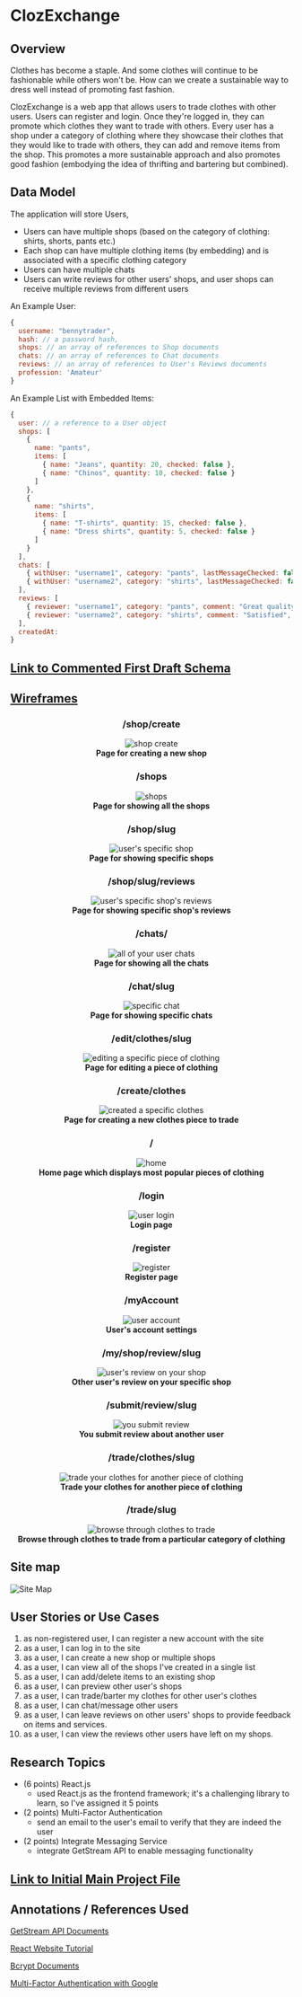 # ClozExchange 

## Overview

Clothes has become a staple. And some clothes will continue to be fashionable while others won't be. How can we create a sustainable way to dress well instead of promoting fast fashion. 

ClozExchange is a web app that allows users to trade clothes with other users. Users can register and login. Once they're logged in, they can promote which clothes they want to trade with others. Every user has a shop under a category of clothing where they showcase their clothes that they would like to trade with others, they can add and remove items from the shop. This promotes a more sustainable approach and also promotes good fashion (embodying the idea of thrifting and bartering but combined).

## Data Model

The application will store Users, 

* Users can have multiple shops (based on the category of clothing: shirts, shorts, pants etc.)
* Each shop can have multiple clothing items (by embedding) and is associated with a specific clothing category
* Users can have multiple chats
* Users can write reviews for other users' shops, and user shops can receive multiple reviews from different users

An Example User:

```javascript
{
  username: "bennytrader",
  hash: // a password hash,
  shops: // an array of references to Shop documents
  chats: // an array of references to Chat documents
  reviews: // an array of references to User's Reviews documents
  profession: 'Amateur'
}
```

An Example List with Embedded Items:

```javascript
{
  user: // a reference to a User object
  shops: [
    {
      name: "pants",
      items: [
        { name: "Jeans", quantity: 20, checked: false },
        { name: "Chinos", quantity: 10, checked: false }
      ]
    },
    {
      name: "shirts",
      items: [
        { name: "T-shirts", quantity: 15, checked: false },
        { name: "Dress shirts", quantity: 5, checked: false }
      ]
    }
  ],
  chats: [
    { withUser: "username1", category: "pants", lastMessageChecked: false },
    { withUser: "username2", category: "shirts", lastMessageChecked: false }
  ],
  reviews: [ 
    { reviewer: "username1", category: "pants", comment: "Great quality!", checked: false },
    { reviewer: "username2", category: "shirts", comment: "Satisfied", checked: false }
  ],
  createdAt:
}
``` 

## [Link to Commented First Draft Schema](src/db.mjs) 

## [Wireframes](https://www.figma.com/design/99dIYCjyoACnFUPb4f8RNp/Untitled?node-id=37-2&t=l5TFQG02U1OAv6QA-1)

<div align="center">

### /shop/create  
![shop create](documentation/create-new-shop.png)  
**Page for creating a new shop**

</div>

<div align="center">

### /shops  
![shops](documentation/my-shops.png)  
**Page for showing all the shops**

</div>

<div align="center">

### /shop/slug  
![user's specific shop](documentation/my-shop-slug.png)  
**Page for showing specific shops**

</div>

<div align="center">

### /shop/slug/reviews  
![user's specific shop's reviews](documentation/my-shop-reviews-slug.png)  
**Page for showing specific shop's reviews**

</div>

<div align="center">

### /chats/  
![all of your user chats](documentation/chats.png)  
**Page for showing all the chats**

</div>

<div align="center">

### /chat/slug  
![specific chat](documentation/chat-slug.png)  
**Page for showing specific chats**

</div>

<div align="center">

### /edit/clothes/slug  
![editing a specific piece of clothing](documentation/edit-clothes-slug.png)  
**Page for editing a piece of clothing**

</div>

<div align="center">

### /create/clothes  
![created a specific clothes](documentation/create-clothes.png)  
**Page for creating a new clothes piece to trade**

</div>

<div align="center">

### /  
![home](documentation/home.png)  
**Home page which displays most popular pieces of clothing**

</div>

<div align="center">

### /login  
![user login](documentation/login.png)  
**Login page**

</div>

<div align="center">

### /register  
![register](documentation/register.png)  
**Register page**

</div>

<div align="center">

### /myAccount  
![user account](documentation/my-account.png)  
**User's account settings**

</div>

<div align="center">

### /my/shop/review/slug  
![user's review on your shop](documentation/my-specific-review.png)  
**Other user's review on your specific shop**

</div>

<div align="center">

### /submit/review/slug  
![you submit review](documentation/submit-review-slug.png)  
**You submit review about another user**

</div>

<div align="center">

### /trade/clothes/slug  
![trade your clothes for another piece of clothing](documentation/trade-username-slug.png)  
**Trade your clothes for another piece of clothing**

</div>

<div align="center">

### /trade/slug  
![browse through clothes to trade](documentation/trade-slug-category.png)  
**Browse through clothes to trade from a particular category of clothing**

</div>

## Site map
![Site Map](documentation/site-map.png)

## User Stories or Use Cases

1. as non-registered user, I can register a new account with the site
2. as a user, I can log in to the site
3. as a user, I can create a new shop or multiple shops
4. as a user, I can view all of the shops I've created in a single list
5. as a user, I can add/delete items to an existing shop
6. as a user, I can preview other user's shops
7. as a user, I can trade/barter my clothes for other user's clothes
8. as a user, I can chat/message other users
9. as a user, I can leave reviews on other users' shops to provide feedback on items and services.
10. as a user, I can view the reviews other users have left on my shops.

## Research Topics

* (6 points) React.js
    * used React.js as the frontend framework; it's a challenging library to learn, so I've assigned it 5 points
* (2 points) Multi-Factor Authentication
    * send an email to the user's email to verify that they are indeed the user
* (2 points) Integrate Messaging Service
    * integrate GetStream API to enable messaging functionality


## [Link to Initial Main Project File](app.mjs) 

## Annotations / References Used

[GetStream API Documents](https://getstream.io/chat/?adgroup=155988470535&matchtype=p&device=c&network=g&placement=&adposition=&utm_source=google&utm_medium=cpc&utm_campaign=20779301884&utm_term=build%20chat%20app&utm_content=680817547858&hsa_acc=6893682346&hsa_cam=20779301884&hsa_grp=155988470535&hsa_ad=680817547858&hsa_src=g&hsa_tgt=kwd-323226821902&hsa_kw=build%20chat%20app&hsa_mt=p&hsa_net=adwords&hsa_ver=3&gad_source=1&gclid=Cj0KCQjwm5e5BhCWARIsANwm06gKb9-XfCCmFxw_BV7YLLffPOdGhZR8-W824eh9Pw28AUjJeScPX3gaAn-CEALw_wcB)

[React Website Tutorial](https://www.youtube.com/watch?v=I2UBjN5ER4s)

[Bcrypt Documents](https://www.npmjs.com/package/bcrypt)

[Multi-Factor Authentication with Google](https://esketchers.com/implementing-2fa-with-mern-stack/)

